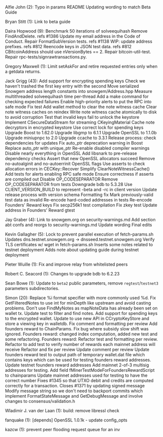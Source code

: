 
Alfie John (2):
      Typo in params README
      Updating wording to match Beta Guide

Bryan Stitt (1):
      Link to beta guide

Daira Hopwood (9):
      Benchmark 50 iterations of solveequihash
      Remove FindAndDelete. refs #1386
      Update my email address in the Code of Conduct.
      Repair FormatSubVersion tests. refs #1138
      WIP: update address prefixes. refs #812
      Reencode keys in JSON test data. refs #812
      CBitcoinAddress should use nVersionBytes == 2.
      Repair bitcoin-util-test.
      Repair rpc-tests/signrawtransactions.py.

Gregory Maxwell (1):
      Limit setAskFor and retire requested entries only when a getdata returns.

Jack Grigg (43):
      Add support for encrypting spending keys
      Check we haven't trashed the first key entry with the second
      Move serialized Snowgem address length constants into snowgem/Address.hpp
      Measure multithreaded solveequihash time per-thread
      Add a make command for checking expected failures
      Enable high-priority alerts to put the RPC into safe mode
      Fix test
      Add wallet method to clear the note witness cache
      Clear note witness caches on reindex
      Write note witness cache atomically to disk to avoid corruption
      Test that invalid keys fail to unlock the keystore
      Implement CSecureDataStream for streaming CKeyingMaterial
      Cache note decryptors in encrypted keystore
      Use correct lock for spending keys
      Upgrade Boost to 1.62.0
      Upgrade libgmp to 6.1.1
      Upgrade OpenSSL to 1.1.0b
      Upgrade miniupnpc to 2.0
      Upgrade ccache to 3.3.1
      Release process: check dependencies for updates
      Fix auto_ptr deprecation warning in Boost
      Replace auto_ptr with unique_ptr
      Re-enable disabled compiler warnings
      Disable nearly everything in OpenSSL
      Add libsnark to pre-release dependency checks
      Assert that new OpenSSL allocators succeed
      Remove no-autoalginit and no-autoerrinit OpenSSL flags
      Use asserts to check allocation errors in CECKey::Recover
      Simplify ClearNoteWitnessCache()
      Add tests for alerts enabling RPC safe mode
      Ensure correctness if asserts are compiled out
      Disable OP_CODESEPARATOR
      Remove OP_CODESEPARATOR from tests
      Downgrade bdb to 5.3.28
      Use CLIENT_VERSION_BUILD to represent -beta and -rc in client version
      Update release process with version schema
      Formatting fix
      Mark previously-valid test data as invalid
      Re-encode hard-coded addresses in tests
      Re-encode Founders' Reward keys
      Fix secp256k1 test compilation
      Fix zkey test
      Update address in Founders' Reward gtest

Jay Graber (4):
      Link to snowgem.org on security-warnings.md
      Add section abt confs and reorgs to security-warnings.md
      Update wording
      Final edits

Kevin Gallagher (5):
      Lock to prevent parallel execution of fetch-params.sh
      Updates dns.testnet.snowgem.org -> dnsseed.testnet.snowgem.org
      Verify TLS certificates w/ wget in fetch-params.sh
      Inserts some notes related to testnet deployment
      Adds note about updating guide during testnet deployment

Pieter Wuille (1):
      Fix and improve relay from whitelisted peers

Robert C. Seacord (1):
      Changes to upgrade bdb to 6.2.23

Sean Bowe (1):
      Update to `beta2` public parameters, remove `regtest`/`testnet3` parameters     subdirectories.

Simon (20):
      Replace %i format specifier with more commonly used %d.
      Fix GetFilteredNotes to use int for minDepth like upstream and avoid casting problems. Don't use FindMyNotes as mapNoteData has already been set on wallet tx.
      Update test to filter and find notes.
      Add support for spending keys to the encrypted wallet.
      Update to use new API in CCryptoKeyStore and store a viewing key in walletdb.
      Fix comment and formatting per review
      Add founders reward to ChainParams.     Fix bug where subsidy slow shift was ignored.
      Founders reward: changed index computation, added new test and some refactoring.
      Founders reward: Refactor test and formatting per review.
      Refactor to add test to verify number of rewards each mainnet address will receive
      Refactor and fix per review
      Update comment per review
      Update founders reward test to output path of temporary wallet.dat file which contains keys which can be used for testing founders reward addresses.
      Update testnet founders reward addresses
      Add mainnet 2-of-3 multisig addresses for testing.
      Add field fMinerTestModeForFoundersRewardScript to chainparams
      Update mainnet addresses used for testing to have the correct number
      Fixes #1345 so that UTXO debit and credits are computed correctly for a transaction.
      Closes #1371 by updating signed message
      Modify message string so we don't need to backport commits which implement FormatStateMessage and GetDebugMessage and involve changes to consensus/validation.h

Wladimir J. van der Laan (1):
      build: remove libressl check

fanquake (1):
      [depends] OpenSSL 1.0.1k - update config_opts

kazcw (1):
      prevent peer flooding request queue for an inv
